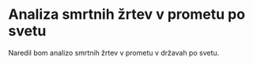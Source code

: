 # Analiza smrtnih žrtev v prometu po svetu
Naredil bom analizo smrtnih žrtev v prometu v državah po svetu. 
